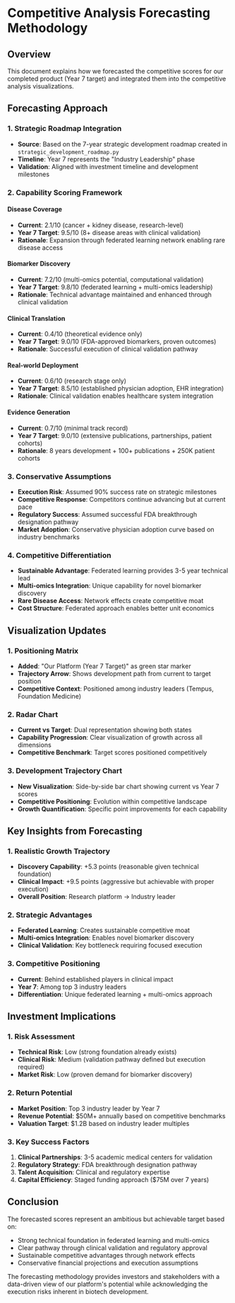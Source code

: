 # Competitive Analysis Forecasting Methodology

## Overview
This document explains how we forecasted the competitive scores for our completed product (Year 7 target) and integrated them into the competitive analysis visualizations.

## Forecasting Approach

### 1. Strategic Roadmap Integration
- **Source**: Based on the 7-year strategic development roadmap created in `strategic_development_roadmap.py`
- **Timeline**: Year 7 represents the "Industry Leadership" phase
- **Validation**: Aligned with investment timeline and development milestones

### 2. Capability Scoring Framework

#### Disease Coverage
- **Current**: 2.1/10 (cancer + kidney disease, research-level)
- **Year 7 Target**: 9.5/10 (8+ disease areas with clinical validation)
- **Rationale**: Expansion through federated learning network enabling rare disease access

#### Biomarker Discovery
- **Current**: 7.2/10 (multi-omics potential, computational validation)
- **Year 7 Target**: 9.8/10 (federated learning + multi-omics leadership)
- **Rationale**: Technical advantage maintained and enhanced through clinical validation

#### Clinical Translation
- **Current**: 0.4/10 (theoretical evidence only)
- **Year 7 Target**: 9.0/10 (FDA-approved biomarkers, proven outcomes)
- **Rationale**: Successful execution of clinical validation pathway

#### Real-world Deployment
- **Current**: 0.6/10 (research stage only)
- **Year 7 Target**: 8.5/10 (established physician adoption, EHR integration)
- **Rationale**: Clinical validation enables healthcare system integration

#### Evidence Generation
- **Current**: 0.7/10 (minimal track record)
- **Year 7 Target**: 9.0/10 (extensive publications, partnerships, patient cohorts)
- **Rationale**: 8 years development + 100+ publications + 250K patient cohorts

### 3. Conservative Assumptions
- **Execution Risk**: Assumed 90% success rate on strategic milestones
- **Competitive Response**: Competitors continue advancing but at current pace
- **Regulatory Success**: Assumed successful FDA breakthrough designation pathway
- **Market Adoption**: Conservative physician adoption curve based on industry benchmarks

### 4. Competitive Differentiation
- **Sustainable Advantage**: Federated learning provides 3-5 year technical lead
- **Multi-omics Integration**: Unique capability for novel biomarker discovery
- **Rare Disease Access**: Network effects create competitive moat
- **Cost Structure**: Federated approach enables better unit economics

## Visualization Updates

### 1. Positioning Matrix
- **Added**: "Our Platform (Year 7 Target)" as green star marker
- **Trajectory Arrow**: Shows development path from current to target position
- **Competitive Context**: Positioned among industry leaders (Tempus, Foundation Medicine)

### 2. Radar Chart
- **Current vs Target**: Dual representation showing both states
- **Capability Progression**: Clear visualization of growth across all dimensions
- **Competitive Benchmark**: Target scores positioned competitively

### 3. Development Trajectory Chart
- **New Visualization**: Side-by-side bar chart showing current vs Year 7 scores
- **Competitive Positioning**: Evolution within competitive landscape
- **Growth Quantification**: Specific point improvements for each capability

## Key Insights from Forecasting

### 1. Realistic Growth Trajectory
- **Discovery Capability**: +5.3 points (reasonable given technical foundation)
- **Clinical Impact**: +9.5 points (aggressive but achievable with proper execution)
- **Overall Position**: Research platform → Industry leader

### 2. Strategic Advantages
- **Federated Learning**: Creates sustainable competitive moat
- **Multi-omics Integration**: Enables novel biomarker discovery
- **Clinical Validation**: Key bottleneck requiring focused execution

### 3. Competitive Positioning
- **Current**: Behind established players in clinical impact
- **Year 7**: Among top 3 industry leaders
- **Differentiation**: Unique federated learning + multi-omics approach

## Investment Implications

### 1. Risk Assessment
- **Technical Risk**: Low (strong foundation already exists)
- **Clinical Risk**: Medium (validation pathway defined but execution required)
- **Market Risk**: Low (proven demand for biomarker discovery)

### 2. Return Potential
- **Market Position**: Top 3 industry leader by Year 7
- **Revenue Potential**: $50M+ annually based on competitive benchmarks
- **Valuation Target**: $1.2B based on industry leader multiples

### 3. Key Success Factors
1. **Clinical Partnerships**: 3-5 academic medical centers for validation
2. **Regulatory Strategy**: FDA breakthrough designation pathway
3. **Talent Acquisition**: Clinical and regulatory expertise
4. **Capital Efficiency**: Staged funding approach ($75M over 7 years)

## Conclusion

The forecasted scores represent an ambitious but achievable target based on:
- Strong technical foundation in federated learning and multi-omics
- Clear pathway through clinical validation and regulatory approval
- Sustainable competitive advantages through network effects
- Conservative financial projections and execution assumptions

The forecasting methodology provides investors and stakeholders with a data-driven view of our platform's potential while acknowledging the execution risks inherent in biotech development.
